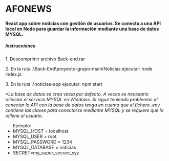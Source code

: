 # AFONEWS
<h4> React app sobre noticias con gestión de usuarios. Se conecta a una API local en Node para guardar la información mediante una base de datos MYSQL. </h4>
<h5>Instrucciones</h5>
<p>1. Descomprimir archivo Back-end.rar</p>
<p>2. En la ruta .\Back-End\proyecto-grupo-main\Noticias ejecutar: node index.js </p>
<p>3. En la ruta .\noticias-app ejecutar: npm start</p>

<i>*La base de datos se crea vacía por defecto.</i>
<i>A veces es necesario reiniciar el servicio MYSQL en Windows.</i>
<i>Si sigue teniendo problemas al conectar la API con la base de datos tenga en cuenta que el fichero .env contiene las claves para conectarse mediante MYSQL y se requiere que lo rellene el usuario.</i>
<ul>Ejemplo:
<li>MYSQL_HOST = localhost</li>
<li>MYSQL_USER = root</li>
<li>MYSQL_PASSWORD = 1234</li>
<li>MYSQL_DATABASE = noticias</li>
<li>SECRET=my_super_secure_xyz</li>
</ul>


